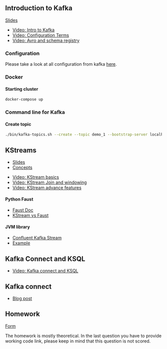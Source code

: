 ## Introduction to Kafka
[Slides](https://docs.google.com/presentation/d/1bCtdCba8v1HxJ_uMm9pwjRUC-NAMeB-6nOG2ng3KujA/edit?usp=sharing)

- [Video: Intro to Kafka](https://www.youtube.com/watch?v=P1u8x3ycqvg&list=PL3MmuxUbc_hJed7dXYoJw8DoCuVHhGEQb&index=57)
- [Video: Configuration Terms](https://www.youtube.com/watch?v=Erf1-d1nyMY&list=PL3MmuxUbc_hJed7dXYoJw8DoCuVHhGEQb&index=58)
- [Video: Avro and schema registry](https://www.youtube.com/watch?v=bzAsVNE5vOo&list=PL3MmuxUbc_hJed7dXYoJw8DoCuVHhGEQb&index=59)

### Configuration
Please take a look at all configuration from kafka [here](https://docs.confluent.io/platform/current/installation/configuration/).

### Docker
#### Starting cluster
```bash
docker-compose up
```

### Command line for Kafka
#### Create topic
```bash
./bin/kafka-topics.sh --create --topic demo_1 --bootstrap-server localhost:9092 --partitions 2
```

## KStreams
* [Slides](https://docs.google.com/presentation/d/1fVi9sFa7fL2ZW3ynS5MAZm0bRSZ4jO10fymPmrfTUjE/edit?usp=sharing)
* [Concepts](https://docs.confluent.io/platform/current/streams/concepts.html)

- [Video: KStream basics](https://www.youtube.com/watch?v=uuASDjCtv58&list=PL3MmuxUbc_hJed7dXYoJw8DoCuVHhGEQb&index=60)
- [Video: KStream Join and windowing](https://www.youtube.com/watch?v=dTzsDM9myr8&list=PL3MmuxUbc_hJed7dXYoJw8DoCuVHhGEQb&index=61)
- [Video: KStream advance features](https://www.youtube.com/watch?v=d8M_-ZbhZls&list=PL3MmuxUbc_hJed7dXYoJw8DoCuVHhGEQb&index=62)

#### Python Faust
* [Faust Doc](https://faust.readthedocs.io/en/latest/index.html)
* [KStream vs Faust](https://faust.readthedocs.io/en/latest/playbooks/vskafka.html)

#### JVM library
* [Confluent Kafka Stream](https://kafka.apache.org/documentation/streams/)
* [Example](https://github.com/AnkushKhanna/kafka-helper/tree/master/src/main/scala/kafka/schematest)

## Kafka Connect and KSQL
- [Video: Kafka connect and KSQL](https://www.youtube.com/watch?v=OgPJiic6xjY&list=PL3MmuxUbc_hJed7dXYoJw8DoCuVHhGEQb&index=63)

## Kafka connect
* [Blog post](https://medium.com/analytics-vidhya/making-sense-of-stream-data-b74c1252a8f5)

## Homework
[Form](https://forms.gle/mSzfpPCXskWCabeu5)

The homework is mostly theoretical. In the last question you have to provide working code link, please keep in mind that this 
question is not scored. 
